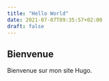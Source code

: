 ```yaml
---
title: "Hello World"
date: 2021-07-07T09:35:57+02:00
draft: false
---
```


## Bienvenue

Bienvenue sur mon site Hugo.
